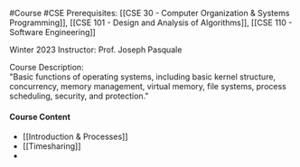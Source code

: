 #Course #CSE 
Prerequisites: [[CSE 30 - Computer Organization & Systems Programming]], [[CSE 101 - Design and Analysis of Algorithms]], [[CSE 110 - Software Engineering]]

Winter 2023
Instructor: Prof. Joseph Pasquale

Course Description:  
"Basic functions of operating systems, including basic kernel structure, concurrency, memory management, virtual memory, file systems, process scheduling, security, and protection."

#### Course Content
- [[Introduction & Processes]]
- [[Timesharing]]
- 